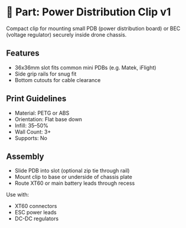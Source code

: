 # 🔌 Part: Power Distribution Clip v1

Compact clip for mounting small PDB (power distribution board) or BEC (voltage regulator) securely inside drone chassis.

## Features

- 36x36mm slot fits common mini PDBs (e.g. Matek, iFlight)
- Side grip rails for snug fit
- Bottom cutouts for cable clearance

## Print Guidelines

- Material: PETG or ABS
- Orientation: Flat base down
- Infill: 35–50%
- Wall Count: 3+
- Supports: No

## Assembly

- Slide PDB into slot (optional zip tie through rail)
- Mount clip to base or underside of chassis plate
- Route XT60 or main battery leads through recess

Use with:
- XT60 connectors
- ESC power leads
- DC-DC regulators
